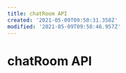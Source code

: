 ```yaml
---
title: chatRoom API
created: '2021-05-09T09:50:31.358Z'
modified: '2021-05-09T09:50:46.957Z'
---
```


# chatRoom API


